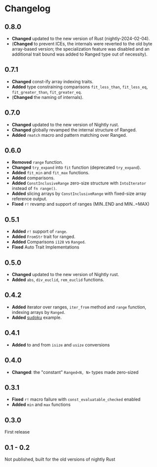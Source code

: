 # Changelog

## 0.8.0

- **Changed** updated to the new version of Rust (nightly-2024-02-04).
- (**Changed** to prevent ICEs, the internals were reverted to the old byte array-based version;
the specialization feature was disabled and an additional trait bound was added to Ranged type out of necessity).

## 0.7.1

- **Changed** const-ify array indexing traits.
- **Added** type constraining comparisons `fit_less_than`, `fit_less_eq`, `fit_greater_than`, `fit_greater_eq`.
- (**Changed** the naming of internals).

## 0.7.0

- **Changed** updated to the new version of Nightly rust.
- **Changed** globally revamped the internal structure of Ranged.
- **Added** `rmatch` macro and pattern matching over Ranged.

## 0.6.0

- **Removed** `range` function.
- **Changed** `try_expand` into `fit` function (deprecated `try_expand`).
- **Added** `fit_min` and `fit_max` functions.
- **Added** comparisons.
- **Added** `ConstInclusiveRange` zero-size structure with `IntoIterator` instead of `fn range()`.
- **Added** slicing arrays by `ConstInclusiveRange` with fixed-size array reference output.
- **Fixed** `r!` revamp and support of ranges (MIN..END and MIN..=MAX)

## 0.5.1

- **Added** `r!` support of `range`.
- **Added** `FromStr` trait for ranged.
- **Added** Comparisons `i128` vs `Ranged`.
- **Fixed** Auto Trait Implementations

## 0.5.0

- **Changed** updated to the new version of Nightly rust.
- **Added** `abs`, `div_euclid`, `rem_euclid` functions.

## 0.4.2

- **Added** iterator over ranges, `iter_from` method and `range` function, indexing arrays by `Ranged`.
- **Added** [sudoku](examples/sudoku.rs) example.

## 0.4.1

- **Added** to and from `isize` and `usize` conversions

## 0.4.0

- **Changed**: the "constant" `Ranged<N, N>` types made zero-sized

## 0.3.1

- **Fixed** `r!` macro  failure with `const_evaluatable_checked` enabled
- **Added** `min` and `max` functions

## 0.3.0

First release

## 0.1 - 0.2

Not published, built for the old versions of nightly Rust
